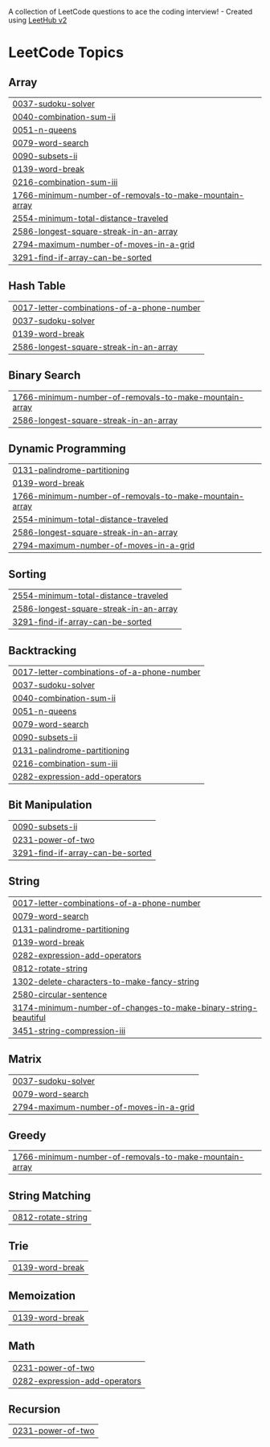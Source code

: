 A collection of LeetCode questions to ace the coding interview! - Created using [LeetHub v2](https://github.com/arunbhardwaj/LeetHub-2.0)
<!---LeetCode Topics Start-->
# LeetCode Topics
## Array
|  |
| ------- |
| [0037-sudoku-solver](https://github.com/yakash222000/leetcode/tree/master/0037-sudoku-solver) |
| [0040-combination-sum-ii](https://github.com/yakash222000/leetcode/tree/master/0040-combination-sum-ii) |
| [0051-n-queens](https://github.com/yakash222000/leetcode/tree/master/0051-n-queens) |
| [0079-word-search](https://github.com/yakash222000/leetcode/tree/master/0079-word-search) |
| [0090-subsets-ii](https://github.com/yakash222000/leetcode/tree/master/0090-subsets-ii) |
| [0139-word-break](https://github.com/yakash222000/leetcode/tree/master/0139-word-break) |
| [0216-combination-sum-iii](https://github.com/yakash222000/leetcode/tree/master/0216-combination-sum-iii) |
| [1766-minimum-number-of-removals-to-make-mountain-array](https://github.com/yakash222000/leetcode/tree/master/1766-minimum-number-of-removals-to-make-mountain-array) |
| [2554-minimum-total-distance-traveled](https://github.com/yakash222000/leetcode/tree/master/2554-minimum-total-distance-traveled) |
| [2586-longest-square-streak-in-an-array](https://github.com/yakash222000/leetcode/tree/master/2586-longest-square-streak-in-an-array) |
| [2794-maximum-number-of-moves-in-a-grid](https://github.com/yakash222000/leetcode/tree/master/2794-maximum-number-of-moves-in-a-grid) |
| [3291-find-if-array-can-be-sorted](https://github.com/yakash222000/leetcode/tree/master/3291-find-if-array-can-be-sorted) |
## Hash Table
|  |
| ------- |
| [0017-letter-combinations-of-a-phone-number](https://github.com/yakash222000/leetcode/tree/master/0017-letter-combinations-of-a-phone-number) |
| [0037-sudoku-solver](https://github.com/yakash222000/leetcode/tree/master/0037-sudoku-solver) |
| [0139-word-break](https://github.com/yakash222000/leetcode/tree/master/0139-word-break) |
| [2586-longest-square-streak-in-an-array](https://github.com/yakash222000/leetcode/tree/master/2586-longest-square-streak-in-an-array) |
## Binary Search
|  |
| ------- |
| [1766-minimum-number-of-removals-to-make-mountain-array](https://github.com/yakash222000/leetcode/tree/master/1766-minimum-number-of-removals-to-make-mountain-array) |
| [2586-longest-square-streak-in-an-array](https://github.com/yakash222000/leetcode/tree/master/2586-longest-square-streak-in-an-array) |
## Dynamic Programming
|  |
| ------- |
| [0131-palindrome-partitioning](https://github.com/yakash222000/leetcode/tree/master/0131-palindrome-partitioning) |
| [0139-word-break](https://github.com/yakash222000/leetcode/tree/master/0139-word-break) |
| [1766-minimum-number-of-removals-to-make-mountain-array](https://github.com/yakash222000/leetcode/tree/master/1766-minimum-number-of-removals-to-make-mountain-array) |
| [2554-minimum-total-distance-traveled](https://github.com/yakash222000/leetcode/tree/master/2554-minimum-total-distance-traveled) |
| [2586-longest-square-streak-in-an-array](https://github.com/yakash222000/leetcode/tree/master/2586-longest-square-streak-in-an-array) |
| [2794-maximum-number-of-moves-in-a-grid](https://github.com/yakash222000/leetcode/tree/master/2794-maximum-number-of-moves-in-a-grid) |
## Sorting
|  |
| ------- |
| [2554-minimum-total-distance-traveled](https://github.com/yakash222000/leetcode/tree/master/2554-minimum-total-distance-traveled) |
| [2586-longest-square-streak-in-an-array](https://github.com/yakash222000/leetcode/tree/master/2586-longest-square-streak-in-an-array) |
| [3291-find-if-array-can-be-sorted](https://github.com/yakash222000/leetcode/tree/master/3291-find-if-array-can-be-sorted) |
## Backtracking
|  |
| ------- |
| [0017-letter-combinations-of-a-phone-number](https://github.com/yakash222000/leetcode/tree/master/0017-letter-combinations-of-a-phone-number) |
| [0037-sudoku-solver](https://github.com/yakash222000/leetcode/tree/master/0037-sudoku-solver) |
| [0040-combination-sum-ii](https://github.com/yakash222000/leetcode/tree/master/0040-combination-sum-ii) |
| [0051-n-queens](https://github.com/yakash222000/leetcode/tree/master/0051-n-queens) |
| [0079-word-search](https://github.com/yakash222000/leetcode/tree/master/0079-word-search) |
| [0090-subsets-ii](https://github.com/yakash222000/leetcode/tree/master/0090-subsets-ii) |
| [0131-palindrome-partitioning](https://github.com/yakash222000/leetcode/tree/master/0131-palindrome-partitioning) |
| [0216-combination-sum-iii](https://github.com/yakash222000/leetcode/tree/master/0216-combination-sum-iii) |
| [0282-expression-add-operators](https://github.com/yakash222000/leetcode/tree/master/0282-expression-add-operators) |
## Bit Manipulation
|  |
| ------- |
| [0090-subsets-ii](https://github.com/yakash222000/leetcode/tree/master/0090-subsets-ii) |
| [0231-power-of-two](https://github.com/yakash222000/leetcode/tree/master/0231-power-of-two) |
| [3291-find-if-array-can-be-sorted](https://github.com/yakash222000/leetcode/tree/master/3291-find-if-array-can-be-sorted) |
## String
|  |
| ------- |
| [0017-letter-combinations-of-a-phone-number](https://github.com/yakash222000/leetcode/tree/master/0017-letter-combinations-of-a-phone-number) |
| [0079-word-search](https://github.com/yakash222000/leetcode/tree/master/0079-word-search) |
| [0131-palindrome-partitioning](https://github.com/yakash222000/leetcode/tree/master/0131-palindrome-partitioning) |
| [0139-word-break](https://github.com/yakash222000/leetcode/tree/master/0139-word-break) |
| [0282-expression-add-operators](https://github.com/yakash222000/leetcode/tree/master/0282-expression-add-operators) |
| [0812-rotate-string](https://github.com/yakash222000/leetcode/tree/master/0812-rotate-string) |
| [1302-delete-characters-to-make-fancy-string](https://github.com/yakash222000/leetcode/tree/master/1302-delete-characters-to-make-fancy-string) |
| [2580-circular-sentence](https://github.com/yakash222000/leetcode/tree/master/2580-circular-sentence) |
| [3174-minimum-number-of-changes-to-make-binary-string-beautiful](https://github.com/yakash222000/leetcode/tree/master/3174-minimum-number-of-changes-to-make-binary-string-beautiful) |
| [3451-string-compression-iii](https://github.com/yakash222000/leetcode/tree/master/3451-string-compression-iii) |
## Matrix
|  |
| ------- |
| [0037-sudoku-solver](https://github.com/yakash222000/leetcode/tree/master/0037-sudoku-solver) |
| [0079-word-search](https://github.com/yakash222000/leetcode/tree/master/0079-word-search) |
| [2794-maximum-number-of-moves-in-a-grid](https://github.com/yakash222000/leetcode/tree/master/2794-maximum-number-of-moves-in-a-grid) |
## Greedy
|  |
| ------- |
| [1766-minimum-number-of-removals-to-make-mountain-array](https://github.com/yakash222000/leetcode/tree/master/1766-minimum-number-of-removals-to-make-mountain-array) |
## String Matching
|  |
| ------- |
| [0812-rotate-string](https://github.com/yakash222000/leetcode/tree/master/0812-rotate-string) |
## Trie
|  |
| ------- |
| [0139-word-break](https://github.com/yakash222000/leetcode/tree/master/0139-word-break) |
## Memoization
|  |
| ------- |
| [0139-word-break](https://github.com/yakash222000/leetcode/tree/master/0139-word-break) |
## Math
|  |
| ------- |
| [0231-power-of-two](https://github.com/yakash222000/leetcode/tree/master/0231-power-of-two) |
| [0282-expression-add-operators](https://github.com/yakash222000/leetcode/tree/master/0282-expression-add-operators) |
## Recursion
|  |
| ------- |
| [0231-power-of-two](https://github.com/yakash222000/leetcode/tree/master/0231-power-of-two) |
<!---LeetCode Topics End-->
